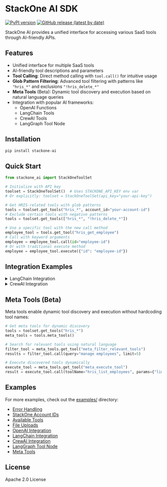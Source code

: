 # StackOne AI SDK

[![PyPI version](https://badge.fury.io/py/stackone-ai.svg)](https://badge.fury.io/py/stackone-ai)
[![GitHub release (latest by date)](https://img.shields.io/github/v/release/StackOneHQ/stackone-ai-python)](https://github.com/StackOneHQ/stackone-ai-python/releases)

StackOne AI provides a unified interface for accessing various SaaS tools through AI-friendly APIs.

## Features

- Unified interface for multiple SaaS tools
- AI-friendly tool descriptions and parameters
- **Tool Calling**: Direct method calling with `tool.call()` for intuitive usage
- **Glob Pattern Filtering**: Advanced tool filtering with patterns like `"hris_*"` and exclusions `"!hris_delete_*"`
- **Meta Tools** (Beta): Dynamic tool discovery and execution based on natural language queries
- Integration with popular AI frameworks:
  - OpenAI Functions
  - LangChain Tools
  - CrewAI Tools
  - LangGraph Tool Node

## Installation

```bash
pip install stackone-ai
```

## Quick Start

```python
from stackone_ai import StackOneToolSet

# Initialize with API key
toolset = StackOneToolSet()  # Uses STACKONE_API_KEY env var
# Or explicitly: toolset = StackOneToolSet(api_key="your-api-key")

# Get HRIS-related tools with glob patterns
tools = toolset.get_tools("hris_*", account_id="your-account-id")
# Exclude certain tools with negative patterns
tools = toolset.get_tools(["hris_*", "!hris_delete_*"])

# Use a specific tool with the new call method
employee_tool = tools.get_tool("hris_get_employee")
# Call with keyword arguments
employee = employee_tool.call(id="employee-id")
# Or with traditional execute method
employee = employee_tool.execute({"id": "employee-id"})
```

## Integration Examples

<details>
<summary>LangChain Integration</summary>

StackOne tools work seamlessly with LangChain, enabling powerful AI agent workflows:

```python
from langchain_openai import ChatOpenAI
from stackone_ai import StackOneToolSet

# Initialize StackOne tools
toolset = StackOneToolSet()
tools = toolset.get_tools("hris_*", account_id="your-account-id")

# Convert to LangChain format
langchain_tools = tools.to_langchain()

# Use with LangChain models
model = ChatOpenAI(model="gpt-4o-mini")
model_with_tools = model.bind_tools(langchain_tools)

# Execute AI-driven tool calls
response = model_with_tools.invoke("Get employee information for ID: emp123")

# Handle tool calls
for tool_call in response.tool_calls:
    tool = tools.get_tool(tool_call["name"])
    if tool:
        result = tool.execute(tool_call["args"])
        print(f"Result: {result}")
```

</details>

<details>
<summary>CrewAI Integration</summary>

CrewAI uses LangChain tools natively, making integration seamless:

```python
from crewai import Agent, Crew, Task
from stackone_ai import StackOneToolSet

# Get tools and convert to LangChain format
toolset = StackOneToolSet()
tools = toolset.get_tools("hris_*", account_id="your-account-id")
langchain_tools = tools.to_langchain()

# Create CrewAI agent with StackOne tools
agent = Agent(
    role="HR Manager",
    goal="Analyze employee data and generate insights",
    backstory="Expert in HR analytics and employee management",
    tools=langchain_tools,
    llm="gpt-4o-mini"
)

# Define task and execute
task = Task(
    description="Find all employees in the engineering department",
    agent=agent,
    expected_output="List of engineering employees with their details"
)

crew = Crew(agents=[agent], tasks=[task])
result = crew.kickoff()
```

</details>

## Meta Tools (Beta)

Meta tools enable dynamic tool discovery and execution without hardcoding tool names:

```python
# Get meta tools for dynamic discovery
tools = toolset.get_tools("hris_*")
meta_tools = tools.meta_tools()

# Search for relevant tools using natural language
filter_tool = meta_tools.get_tool("meta_filter_relevant_tools")
results = filter_tool.call(query="manage employees", limit=5)

# Execute discovered tools dynamically
execute_tool = meta_tools.get_tool("meta_execute_tool")
result = execute_tool.call(toolName="hris_list_employees", params={"limit": 10})
```

## Examples

For more examples, check out the [examples/](examples/) directory:

- [Error Handling](examples/error_handling.py)
- [StackOne Account IDs](examples/stackone_account_ids.py)
- [Available Tools](examples/available_tools.py)
- [File Uploads](examples/file_uploads.py)
- [OpenAI Integration](examples/openai_integration.py)
- [LangChain Integration](examples/langchain_integration.py)
- [CrewAI Integration](examples/crewai_integration.py)
- [LangGraph Tool Node](examples/langgraph_tool_node.py)
- [Meta Tools](examples/meta_tools_example.py)

## License

Apache 2.0 License
